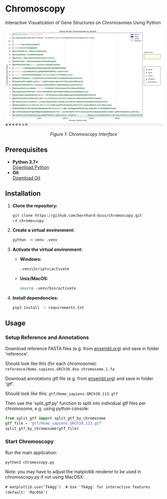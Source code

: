 # Chromoscopy

Interactive Visualization of Gene Structures on Chromosomes Using Python

<div align="center"> <img src="screenshot.png" alt="Chromoscopy Screenshot" width="1024"/> <p><em>Figure 1: Chromoscopy Interface</em></p> </div> 

## Prerequisites

- **Python 3.7+**  
  [Download Python](https://www.python.org/downloads/)
- **Git**  
  [Download Git](https://git-scm.com/downloads)

## Installation

1. **Clone the repository:**

   ```bash
   git clone https://github.com/bernhard-buss/chromoscopy.git
   cd chromoscopy
   ```

2. **Create a virtual environment:**

   ```bash
   python -m venv .venv
   ```

3. **Activate the virtual environment:**

   - **Windows:**

     ```bash
     .venv\Scripts\activate
     ```

   - **Unix/MacOS:**

     ```bash
     source .venv/bin/activate
     ```

4. **Install dependencies:**

   ```bash
   pip3 install -r requirements.txt
   ```

## Usage

### Setup Reference and Annotations

Download reference FASTA files (e.g. from [ensembl.org](https://www.ensembl.org/Homo_sapiens/Info/Index)) and save in folder 'reference'.

Should look like this (for each chromosome):
`reference/Homo_sapiens.GRCh38.dna.chromosome.1.fa`

Download annotations gtf file (e.g. from [ensembl.org](https://www.ensembl.org/Homo_sapiens/Info/Index)) and save in folder 'gtf'.

Should look like this:
`gtf/Homo_sapiens.GRCh38.113.gtf`

Then use the 'split_gtf.py' function to split into individual gtf files per chromosome, e.g. using python console:

```python
from split_gtf import split_gtf_by_chromosome
gtf_file = 'gtf/Homo_sapiens.GRCh38.113.gtf'
split_gtf_by_chromosome(gtf_file)
```

### Start Chromoscopy

Run the main application:

```bash
python3 chromoscopy.py
```

Note: you may have to adjust the matplotlib renderer to be used in chromoscopy.py if not using MacOSX:

```# matplotlib.use('TkAgg')  # Use 'TkAgg' for interactive features (default: 'MacOSX')```

